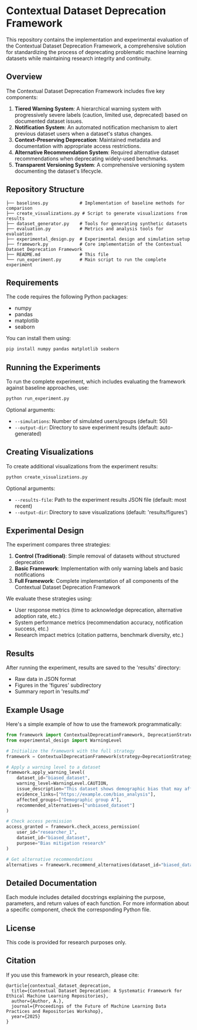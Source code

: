 # Contextual Dataset Deprecation Framework

This repository contains the implementation and experimental evaluation of the Contextual Dataset Deprecation Framework, a comprehensive solution for standardizing the process of deprecating problematic machine learning datasets while maintaining research integrity and continuity.

## Overview

The Contextual Dataset Deprecation Framework includes five key components:

1. **Tiered Warning System**: A hierarchical warning system with progressively severe labels (caution, limited use, deprecated) based on documented dataset issues.
2. **Notification System**: An automated notification mechanism to alert previous dataset users when a dataset's status changes.
3. **Context-Preserving Deprecation**: Maintained metadata and documentation with appropriate access restrictions.
4. **Alternative Recommendation System**: Required alternative dataset recommendations when deprecating widely-used benchmarks.
5. **Transparent Versioning System**: A comprehensive versioning system documenting the dataset's lifecycle.

## Repository Structure

```
├── baselines.py            # Implementation of baseline methods for comparison
├── create_visualizations.py # Script to generate visualizations from results
├── dataset_generator.py    # Tools for generating synthetic datasets
├── evaluation.py           # Metrics and analysis tools for evaluation
├── experimental_design.py  # Experimental design and simulation setup
├── framework.py            # Core implementation of the Contextual Dataset Deprecation Framework
├── README.md               # This file
└── run_experiment.py       # Main script to run the complete experiment
```

## Requirements

The code requires the following Python packages:
- numpy
- pandas
- matplotlib
- seaborn

You can install them using:

```bash
pip install numpy pandas matplotlib seaborn
```

## Running the Experiments

To run the complete experiment, which includes evaluating the framework against baseline approaches, use:

```bash
python run_experiment.py
```

Optional arguments:
- `--simulations`: Number of simulated users/groups (default: 50)
- `--output-dir`: Directory to save experiment results (default: auto-generated)

## Creating Visualizations

To create additional visualizations from the experiment results:

```bash
python create_visualizations.py
```

Optional arguments:
- `--results-file`: Path to the experiment results JSON file (default: most recent)
- `--output-dir`: Directory to save visualizations (default: 'results/figures')

## Experimental Design

The experiment compares three strategies:

1. **Control (Traditional)**: Simple removal of datasets without structured deprecation
2. **Basic Framework**: Implementation with only warning labels and basic notifications
3. **Full Framework**: Complete implementation of all components of the Contextual Dataset Deprecation Framework

We evaluate these strategies using:
- User response metrics (time to acknowledge deprecation, alternative adoption rate, etc.)
- System performance metrics (recommendation accuracy, notification success, etc.)
- Research impact metrics (citation patterns, benchmark diversity, etc.)

## Results

After running the experiment, results are saved to the 'results' directory:
- Raw data in JSON format
- Figures in the 'figures' subdirectory
- Summary report in 'results.md'

## Example Usage

Here's a simple example of how to use the framework programmatically:

```python
from framework import ContextualDeprecationFramework, DeprecationStrategy
from experimental_design import WarningLevel

# Initialize the framework with the full strategy
framework = ContextualDeprecationFramework(strategy=DeprecationStrategy.FULL)

# Apply a warning level to a dataset
framework.apply_warning_level(
    dataset_id="biased_dataset",
    warning_level=WarningLevel.CAUTION,
    issue_description="This dataset shows demographic bias that may affect model fairness.",
    evidence_links=["https://example.com/bias_analysis"],
    affected_groups=["Demographic group A"],
    recommended_alternatives=["unbiased_dataset"]
)

# Check access permission
access_granted = framework.check_access_permission(
    user_id="researcher_1",
    dataset_id="biased_dataset",
    purpose="Bias mitigation research"
)

# Get alternative recommendations
alternatives = framework.recommend_alternatives(dataset_id="biased_dataset", top_n=3)
```

## Detailed Documentation

Each module includes detailed docstrings explaining the purpose, parameters, and return values of each function. For more information about a specific component, check the corresponding Python file.

## License

This code is provided for research purposes only.

## Citation

If you use this framework in your research, please cite:

```
@article{contextual_dataset_deprecation,
  title={Contextual Dataset Deprecation: A Systematic Framework for Ethical Machine Learning Repositories},
  author={Author, A.},
  journal={Proceedings of the Future of Machine Learning Data Practices and Repositories Workshop},
  year={2025}
}
```